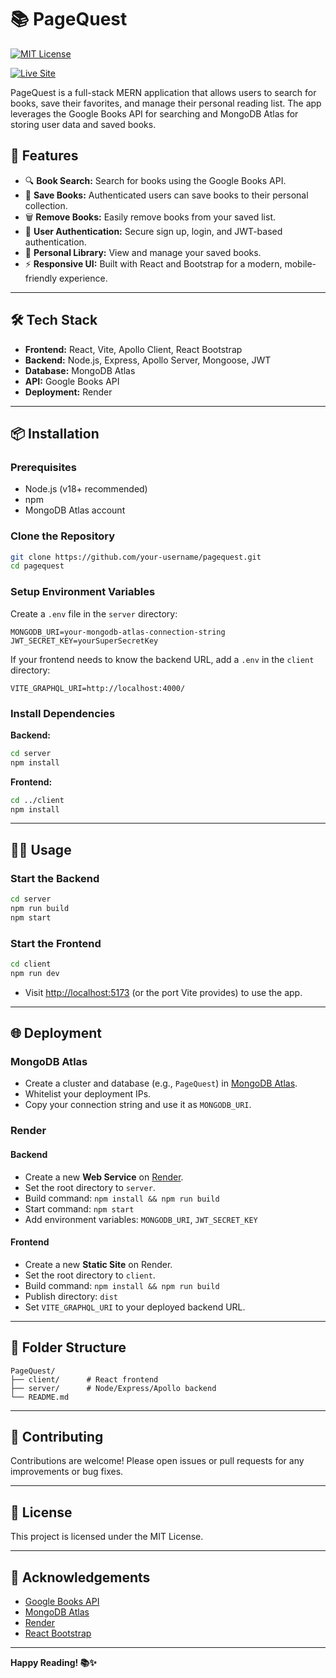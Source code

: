# 📚 PageQuest

[![MIT License](https://img.shields.io/badge/License-MIT-yellow.svg)](./LICENSE)

[![Live Site](https://img.shields.io/badge/Live%20Site-PageQuest-blue?style=for-the-badge&logo=render)](https://pagequest.onrender.com)

PageQuest is a full-stack MERN application that allows users to search for books, save their favorites, and manage their personal reading list. The app leverages the Google Books API for searching and MongoDB Atlas for storing user data and saved books.

## 🚀 Features

- 🔍 **Book Search:** Search for books using the Google Books API.
- 💾 **Save Books:** Authenticated users can save books to their personal collection.
- 🗑️ **Remove Books:** Easily remove books from your saved list.
- 📝 **User Authentication:** Secure sign up, login, and JWT-based authentication.
- 📖 **Personal Library:** View and manage your saved books.
- ⚡ **Responsive UI:** Built with React and Bootstrap for a modern, mobile-friendly experience.

---

## 🛠️ Tech Stack

- **Frontend:** React, Vite, Apollo Client, React Bootstrap
- **Backend:** Node.js, Express, Apollo Server, Mongoose, JWT
- **Database:** MongoDB Atlas
- **API:** Google Books API
- **Deployment:** Render

---

## 📦 Installation

### Prerequisites

- Node.js (v18+ recommended)
- npm
- MongoDB Atlas account

### Clone the Repository

```sh
git clone https://github.com/your-username/pagequest.git
cd pagequest
```

### Setup Environment Variables

Create a `.env` file in the `server` directory:

```
MONGODB_URI=your-mongodb-atlas-connection-string
JWT_SECRET_KEY=yourSuperSecretKey
```

If your frontend needs to know the backend URL, add a `.env` in the `client` directory:

```
VITE_GRAPHQL_URI=http://localhost:4000/
```

### Install Dependencies

**Backend:**
```sh
cd server
npm install
```

**Frontend:**
```sh
cd ../client
npm install
```

---

## 🧑‍💻 Usage

### Start the Backend

```sh
cd server
npm run build
npm start
```

### Start the Frontend

```sh
cd client
npm run dev
```

- Visit [http://localhost:5173](http://localhost:5173) (or the port Vite provides) to use the app.

---

## 🌐 Deployment

### MongoDB Atlas

- Create a cluster and database (e.g., `PageQuest`) in [MongoDB Atlas](https://www.mongodb.com/cloud/atlas).
- Whitelist your deployment IPs.
- Copy your connection string and use it as `MONGODB_URI`.

### Render

#### Backend

- Create a new **Web Service** on [Render](https://render.com/).
- Set the root directory to `server`.
- Build command: `npm install && npm run build`
- Start command: `npm start`
- Add environment variables: `MONGODB_URI`, `JWT_SECRET_KEY`

#### Frontend

- Create a new **Static Site** on Render.
- Set the root directory to `client`.
- Build command: `npm install && npm run build`
- Publish directory: `dist`
- Set `VITE_GRAPHQL_URI` to your deployed backend URL.

---

## 🧩 Folder Structure

```
PageQuest/
├── client/      # React frontend
├── server/      # Node/Express/Apollo backend
└── README.md
```

---

## 🤝 Contributing

Contributions are welcome! Please open issues or pull requests for any improvements or bug fixes.

---

## 📄 License

This project is licensed under the MIT License.

---

## 🙏 Acknowledgements

- [Google Books API](https://developers.google.com/books/)
- [MongoDB Atlas](https://www.mongodb.com/cloud/atlas)
- [Render](https://render.com/)
- [React Bootstrap](https://react-bootstrap.github.io/)

---

**Happy Reading! 📚✨**
